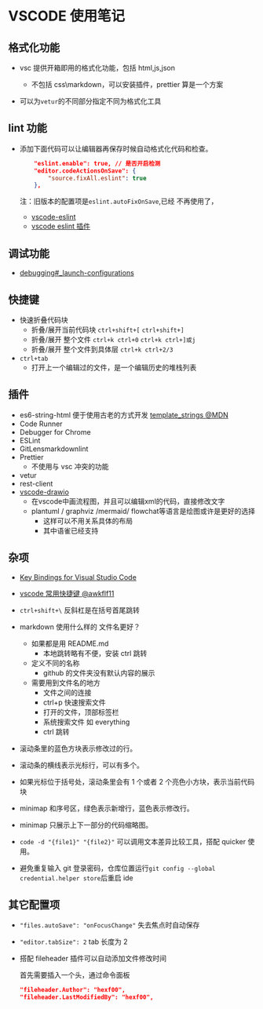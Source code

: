 # VSCODE 使用笔记

## 格式化功能

- vsc 提供开箱即用的格式化功能，包括 html,js,json

  - 不包括 css\markdown，可以安装插件，prettier 算是一个方案

- 可以为`vetur`的不同部分指定不同为格式化工具

## lint 功能

- 添加下面代码可以让编辑器再保存时候自动格式化代码和检查。

  ```json
      "eslint.enable": true, // 是否开启检测
      "editor.codeActionsOnSave": {
          "source.fixAll.eslint": true
      },
  ```

  注：旧版本的配置项是`eslint.autoFixOnSave`,已经 不再使用了，

  - [vscode-eslint](https://github.com/microsoft/vscode-eslint#settings-migration)
  - [vscode eslint 插件](https://marketplace.visualstudio.com/items?itemName=dbaeumer.vscode-eslint)

## 调试功能

- [debugging#\_launch-configurations](https://code.visualstudio.com/docs/editor/debugging#_launch-configurations)

## 快捷键

- 快速折叠代码块
  - 折叠/展开当前代码块 `ctrl+shift+[` `ctrl+shift+]`
  - 折叠/展开 整个文件 `ctrl+k ctrl+0` `ctrl+k ctrl+]或j`
  - 折叠/展开 整个文件到具体层 `ctrl+k ctrl+2/3`
- `ctrl+tab`
  - 打开上一个编辑过的文件，是一个编辑历史的堆栈列表

## 插件

- es6-string-html 便于使用古老的方式开发 [template_strings @MDN](https://developer.mozilla.org/zh-CN/docs/Web/JavaScript/Reference/template_strings)
- Code Runner
- Debugger for Chrome
- ESLint
- GitLensmarkdownlint
- Prettier
  - 不使用与 vsc 冲突的功能
- vetur
- rest-client
- [vscode-drawio](https://github.com/hediet/vscode-drawio)
  - 在vscode中画流程图，并且可以编辑xml的代码，直接修改文字
  - plantuml / graphviz /mermaid/ flowchat等语言是绘图或许是更好的选择
    - 这样可以不用关系具体的布局
    - 其中语雀已经支持

## 杂项

- [Key Bindings for Visual Studio Code](https://code.visualstudio.com/docs/getstarted/keybindings)
- [vscode 常用快捷键 @awkflf11](https://www.cnblogs.com/awkflf11/p/9412344.html)
- `ctrl+shift+\` 反斜杠是在括号首尾跳转
- markdown 使用什么样的 文件名更好？

  - 如果都是用 README.md
    - 本地跳转略有不便，安装 ctrl 跳转
  - 定义不同的名称
    - github 的文件夹没有默认内容的展示
  - 需要用到文件名的地方
    - 文件之间的连接
    - ctrl+p 快速搜索文件
    - 打开的文件，顶部标签栏
    - 系统搜索文件 如 everything
    - ctrl 跳转

- 滚动条里的蓝色方块表示修改过的行。
- 滚动条的横线表示光标行，可以有多个。
- 如果光标位于括号处，滚动条里会有 1 个或者 2 个亮色小方块，表示当前代码块
- minimap 和序号区，绿色表示新增行，蓝色表示修改行。
- minimap 只展示上下一部分的代码缩略图。
- `code -d "{file1}" "{file2}"` 可以调用文本差异比较工具，搭配 quicker 使用。
- 避免重复输入 git 登录密码，仓库位置运行`git config --global credential.helper store`后重启 ide

## 其它配置项

- `"files.autoSave": "onFocusChange"` 失去焦点时自动保存
- `"editor.tabSize": 2` tab 长度为 2
- 搭配 fileheader 插件可以自动添加文件修改时间

  首先需要插入一个头，通过命令面板

  ```json
  "fileheader.Author": "hexf00",
  "fileheader.LastModifiedBy": "hexf00",
  ```
